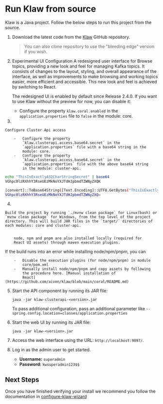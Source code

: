 # Run Klaw from source

Klaw is a Java project. Follow the below steps to run this project from
the source.

1.  Download the latest code from the [Klaw](https://github.com/aiven/klaw) GitHub repository.

    >You can also clone repository to use the "bleeding edge" version
    if you wish.

2.  Experimental UI Configuration A redesigned user interface for Browse
    topics, providing a new look and feel for managing Kafka topics. It
    consists of changes to the layout, styling, and overall appearance
    of the interface, as well as improvements to make browsing and
    working topics easier, more efficient and accessible. This new look
    and feel is achieved by switching to React.

    The redesigned UI is enabled by default since Release 2.4.0. If you
    want to use Klaw without the preview for now, you can disable it:

    -   Configure the property `klaw.coral.enabled` in the
        `application.properties` file to `false` in the module: core.

3.  

    Configure Cluster Api access

        -   Configure the property
            `klaw.clusterapi.access.base64.secret` in the
            `application.properties` file with a base64 string in the
            module: core.
        -   Configure the property
            `klaw.clusterapi.access.base64.secret` in the
            `application.properties` file with the above base64 string
            in the module: cluster-api.

``` {.bash caption="Bash Generation Example"}
echo "ThisIsExactlyA32CharStringSecret" | base64
VGhpc0lzRXhhY3RseUEzMkNoYXJTdHJpbmdTZWNyZXQK
```

``` {.bash caption="Powershell Generation Example"}
[convert]::ToBase64String([Text.Encoding]::UTF8.GetBytes("ThisIsExactlyA32CharStringSecret"))
VGhpc0lzRXhhY3RseUEzMkNoYXJTdHJpbmdTZWNyZXQ=
```

4.  

    Build the project by running `./mvnw clean package` for Linux(bash) or `mvnw clean package` for Windows, from the top level of the project directory. This will build JAR files in the `target/` directories of each modules: core and cluster-api.


        node, npm and pnpm are also installed locally (required for
        React UI assets) through maven execution plugins.


 If the build runs into an error while installing node/npm/pnpm, you can

        -   Disable the execution plugins (for node/npm/pnpm) in module
            core/pom.xml
        -   Manually install node/npm/pnpm and copy assets by following
            the procedure here. [Manual installation of
            React](https://github.com/aiven/klaw/blob/main/coral/README.md)

5.  Start the API component by running its JAR file:

        java -jar klaw-clusterapi-<version>.jar


    To pass additional configuration, pass an additional parameter like
    `--spring.config.location=classes/application.properties`


6.  Start the web UI by running its JAR file:

        java -jar klaw-<version>.jar

7.  Access the web interface using the URL: `http://localhost:9097/`.

8.  Log in as the admin user to get started.

    -   **Username:** `superadmin`
    -   **Password:** `kwsuperadmin123$$`

## Next Steps

Once you have finished verifying your install we recommend you follow
the documentation in [configure-klaw-wizard](configure-klaw-wizard)
